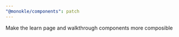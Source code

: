 ```yaml
---
"@monokle/components": patch
---
```


Make the learn page and walkthrough components more composible
